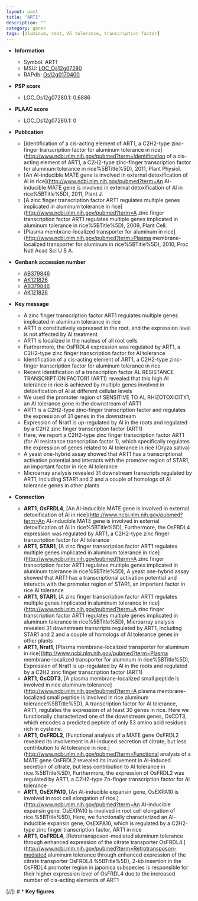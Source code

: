 ```yaml
---
layout: post
title: "ART1"
description: ""
category: genes
tags: [aluminum, root, Al tolerance, transcription factor]
---
```


* **Information**  
    + Symbol: ART1  
    + MSU: [LOC_Os12g07280](http://rice.plantbiology.msu.edu/cgi-bin/ORF_infopage.cgi?orf=LOC_Os12g07280)  
    + RAPdb: [Os12g0170400](http://rapdb.dna.affrc.go.jp/viewer/gbrowse_details/irgsp1?name=Os12g0170400)  

* **PSP score**  
    + LOC_Os12g07280.1: 0.6886 

* **PLAAC score**  
    + LOC_Os12g07280.1: 0 

* **Publication**  
    + [Identification of a cis-acting element of ART1, a C2H2-type zinc-finger transcription factor for aluminum tolerance in rice](http://www.ncbi.nlm.nih.gov/pubmed?term=Identification of a cis-acting element of ART1, a C2H2-type zinc-finger transcription factor for aluminum tolerance in rice%5BTitle%5D), 2011, Plant Physiol.
    + [An Al-inducible MATE gene is involved in external detoxification of Al in rice](http://www.ncbi.nlm.nih.gov/pubmed?term=An Al-inducible MATE gene is involved in external detoxification of Al in rice%5BTitle%5D), 2011, Plant J.
    + [A zinc finger transcription factor ART1 regulates multiple genes implicated in aluminum tolerance in rice](http://www.ncbi.nlm.nih.gov/pubmed?term=A zinc finger transcription factor ART1 regulates multiple genes implicated in aluminum tolerance in rice%5BTitle%5D), 2009, Plant Cell.
    + [Plasma membrane-localized transporter for aluminum in rice](http://www.ncbi.nlm.nih.gov/pubmed?term=Plasma membrane-localized transporter for aluminum in rice%5BTitle%5D), 2010, Proc Natl Acad Sci U S A.

* **Genbank accession number**  
    + [AB379846](http://www.ncbi.nlm.nih.gov/nuccore/AB379846)
    + [AK121826](http://www.ncbi.nlm.nih.gov/nuccore/AK121826)
    + [AB379846](http://www.ncbi.nlm.nih.gov/nuccore/AB379846)
    + [AK121826](http://www.ncbi.nlm.nih.gov/nuccore/AK121826)

* **Key message**  
    + A zinc finger transcription factor ART1 regulates multiple genes implicated in aluminum tolerance in rice
    + ART1 is constitutively expressed in the root, and the expression level is not affected by Al treatment
    + ART1 is localized in the nucleus of all root cells
    + Furthermore, the OsFRDL4 expression was regulated by ART1, a C2H2-type zinc finger transcription factor for Al tolerance
    + Identification of a cis-acting element of ART1, a C2H2-type zinc-finger transcription factor for aluminum tolerance in rice
    + Recent identification of a transcription factor AL RESISTANCE TRANSCRIPTION FACTOR1 (ART1) revealed that this high Al tolerance in rice is achieved by multiple genes involved in detoxification of Al at different cellular levels
    + We used the promoter region of SENSITIVE TO AL RHIZOTOXICITY1, an Al tolerance gene in the downstream of ART1
    + ART1 is a C2H2-type zinc-finger transcription factor and regulates the expression of 31 genes in the downstream
    + Expression of Nrat1 is up-regulated by Al in the roots and regulated by a C2H2 zinc finger transcription factor (ART1)
    + Here, we report a C2H2-type zinc finger transcription factor ART1 (for Al resistance transcription factor 1), which specifically regulates the expression of genes related to Al tolerance in rice (Oryza sativa)
    + A yeast one-hybrid assay showed that ART1 has a transcriptional activation potential and interacts with the promoter region of STAR1, an important factor in rice Al tolerance
    + Microarray analysis revealed 31 downstream transcripts regulated by ART1, including STAR1 and 2 and a couple of homologs of Al tolerance genes in other plants

* **Connection**  
    + __ART1__, __OsFRDL4__, [An Al-inducible MATE gene is involved in external detoxification of Al in rice](http://www.ncbi.nlm.nih.gov/pubmed?term=An Al-inducible MATE gene is involved in external detoxification of Al in rice%5BTitle%5D), Furthermore, the OsFRDL4 expression was regulated by ART1, a C2H2-type zinc finger transcription factor for Al tolerance
    + __ART1__, __STAR1__, [A zinc finger transcription factor ART1 regulates multiple genes implicated in aluminum tolerance in rice](http://www.ncbi.nlm.nih.gov/pubmed?term=A zinc finger transcription factor ART1 regulates multiple genes implicated in aluminum tolerance in rice%5BTitle%5D), A yeast one-hybrid assay showed that ART1 has a transcriptional activation potential and interacts with the promoter region of STAR1, an important factor in rice Al tolerance
    + __ART1__, __STAR1__, [A zinc finger transcription factor ART1 regulates multiple genes implicated in aluminum tolerance in rice](http://www.ncbi.nlm.nih.gov/pubmed?term=A zinc finger transcription factor ART1 regulates multiple genes implicated in aluminum tolerance in rice%5BTitle%5D), Microarray analysis revealed 31 downstream transcripts regulated by ART1, including STAR1 and 2 and a couple of homologs of Al tolerance genes in other plants
    + __ART1__, __Nrat1__, [Plasma membrane-localized transporter for aluminum in rice](http://www.ncbi.nlm.nih.gov/pubmed?term=Plasma membrane-localized transporter for aluminum in rice%5BTitle%5D), Expression of Nrat1 is up-regulated by Al in the roots and regulated by a C2H2 zinc finger transcription factor (ART1)
    + __ART1__, __OsCDT3__, [A plasma membrane-localized small peptide is involved in rice aluminum tolerance](http://www.ncbi.nlm.nih.gov/pubmed?term=A plasma membrane-localized small peptide is involved in rice aluminum tolerance%5BTitle%5D), A transcription factor for Al tolerance, ART1, regulates the expression of at least 30 genes in rice. Here we functionally characterized one of the downstream genes, OsCDT3, which encodes a predicted peptide of only 53 amino acid residues rich in cysteine.
    + __ART1__, __OsFRDL2__, [Functional analysis of a MATE gene OsFRDL2 revealed its involvement in Al-induced secretion of citrate, but less contribution to Al tolerance in rice.](http://www.ncbi.nlm.nih.gov/pubmed?term=Functional analysis of a MATE gene OsFRDL2 revealed its involvement in Al-induced secretion of citrate, but less contribution to Al tolerance in rice.%5BTitle%5D), Furthermore, the expression of OsFRDL2 was regulated by ART1, a C2H2-type Zn-finger transcription factor for Al tolerance
    + __ART1__, __OsEXPA10__, [An Al-inducible expansin gene, OsEXPA10 is involved in root cell elongation of rice.](http://www.ncbi.nlm.nih.gov/pubmed?term=An Al-inducible expansin gene, OsEXPA10 is involved in root cell elongation of rice.%5BTitle%5D), Here, we functionally characterized an Al-inducible expansin gene, OsEXPA10, which is regulated by a C2H2-type zinc finger transcription factor, ART1 in rice
    + __ART1__, __OsFRDL4__, [Retrotransposon-mediated aluminum tolerance through enhanced expression of the citrate transporter OsFRDL4.](http://www.ncbi.nlm.nih.gov/pubmed?term=Retrotransposon-mediated aluminum tolerance through enhanced expression of the citrate transporter OsFRDL4.%5BTitle%5D), 2-kb insertion in the OsFRDL4 promoter region in japonica subspecies is responsible for their higher expression level of OsFRDL4 due to the increased number of cis-acting elements of ART1

[//]: # * **Key figures**  


